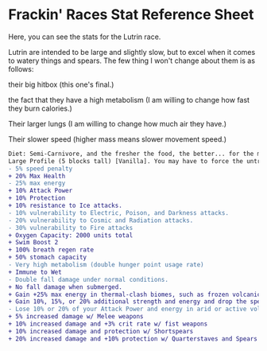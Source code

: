 # Frackin' Races Stat Reference Sheet

Here, you can see the stats for the Lutrin race.

Lutrin are intended to be large and slightly slow, but to excel when it comes to watery things and spears. The few thing I won't change about them is as follows:

their big hitbox (this one's final.)

the fact that they have a high metabolism (I am willing to change how fast they burn calories.)

Their larger lungs (I am willing to change how much air they have.)

Their slower speed (higher mass means slower movement speed.)

```diff
Diet: Semi-Carnivore, and the fresher the food, the better... for the most part. They can handle fruits, they just won't get any bonuses from them.
Large Profile (5 blocks tall) [Vanilla]. You may have to force the untransforming at times, as a heads-up. Just hold the tech key and it'll do it after a second or two.
- 5% speed penalty
+ 20% Max Health
- 25% max energy
+ 10% Attack Power
+ 10% Protection
+ 10% resistance to Ice attacks.
- 10% vulnerability to Electric, Poison, and Darkness attacks.
- 20% vulnerability to Cosmic and Radiation attacks.
- 30% vulnerability to Fire attacks
+ Oxygen Capacity: 2000 units total
+ Swim Boost 2
+ 100% breath regen rate
+ 50% stomach capacity
- Very high metabolism (double hunger point usage rate)
+ Immune to Wet
- Double fall damage under normal conditions.
+ No fall damage when submerged.
+ Gain +25% max energy in thermal-clash biomes, such as frozen volcanic and the like.
+ Gain 10%, 15%, or 20% additional strength and energy and drop the speed penalty in humid, riverine, or oceanic biomes, respectively. Additionally, you gain an additional 5% speed buff in the last of those three biome types.
- Lose 10% or 20% of your Attack Power and energy in arid or active volcanic biomes, respectively, and have an additional 5% slowdown in these biomes.
+ 5% increased damage w/ Melee weapons
+ 10% increased damage and +3% crit rate w/ fist weapons
+ 10% increased damage and protection w/ Shortspears
+ 20% increased damage and +10% protection w/ Quarterstaves and Spears
```
